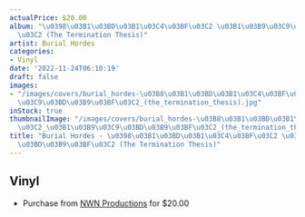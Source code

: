 ```yaml
---
actualPrice: $20.00
album: "\u0398\u03B1\u03BD\u03B1\u03C4\u03BF\u03C2 \u03B1\u03B9\u03C9\u03BD\u03B9\u03BF\
  \u03C2 (The Termination Thesis)"
artist: Burial Hordes
categories:
- Vinyl
date: '2022-11-24T06:10:19'
draft: false
images:
- "/images/covers/burial_hordes-\u03B8\u03B1\u03BD\u03B1\u03C4\u03BF\u03C2_\u03B1\u03B9\
  \u03C9\u03BD\u03B9\u03BF\u03C2_(the_termination_thesis).jpg"
inStock: true
thumbnailImage: "/images/covers/burial_hordes-\u03B8\u03B1\u03BD\u03B1\u03C4\u03BF\
  \u03C2_\u03B1\u03B9\u03C9\u03BD\u03B9\u03BF\u03C2_(the_termination_thesis)-thumb.jpg"
title: "Burial Hordes - \u0398\u03B1\u03BD\u03B1\u03C4\u03BF\u03C2 \u03B1\u03B9\u03C9\
  \u03BD\u03B9\u03BF\u03C2 (The Termination Thesis)"
---
```


## Vinyl
* Purchase from [NWN Productions](http://shop.nwnprod.com/index.php?route=product/product&path=75&product_id=21777&sort=pd.name&order=ASC) for $20.00
